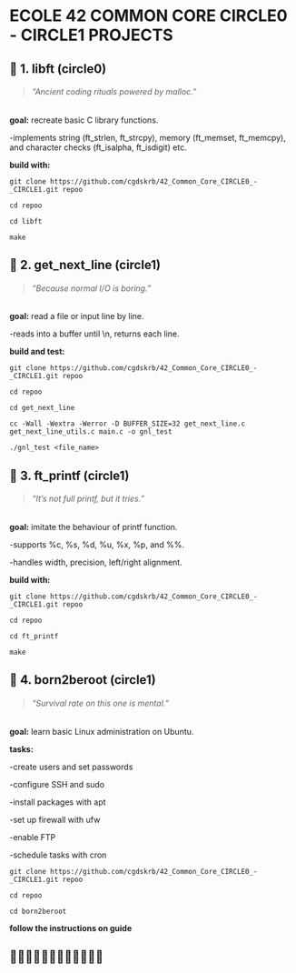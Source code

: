 # ECOLE 42 COMMON CORE CIRCLE0 - CIRCLE1 PROJECTS

## 📁 1. libft (circle0)
> ###### *“Ancient coding rituals powered by malloc.”*
**goal:** recreate basic C library functions.

-implements string (ft_strlen, ft_strcpy), memory (ft_memset, ft_memcpy), and character checks (ft_isalpha, ft_isdigit) etc.

**build with:**
```
git clone https://github.com/cgdskrb/42_Common_Core_CIRCLE0_-_CIRCLE1.git repoo
```
```
cd repoo
```
```
cd libft
```
```
make
```

## 📁 2. get_next_line (circle1)
> ###### *“Because normal I/O is boring.”*
**goal:** read a file or input line by line.

-reads into a buffer until \n, returns each line.

**build and test:**
```
git clone https://github.com/cgdskrb/42_Common_Core_CIRCLE0_-_CIRCLE1.git repoo
```
```
cd repoo
```
```
cd get_next_line
```
```
cc -Wall -Wextra -Werror -D BUFFER_SIZE=32 get_next_line.c get_next_line_utils.c main.c -o gnl_test
```
```
./gnl_test <file_name>
```

## 📁 3. ft_printf (circle1)
> ###### *“It’s not full printf, but it tries.”*
**goal:** imitate the behaviour of printf function.

-supports %c, %s, %d, %u, %x, %p, and %%.

-handles width, precision, left/right alignment.

**build with:**
```
git clone https://github.com/cgdskrb/42_Common_Core_CIRCLE0_-_CIRCLE1.git repoo
```
```
cd repoo
```
```
cd ft_printf
```
```
make
```

## 📁 4. born2beroot (circle1)
> ###### *“Survival rate on this one is mental.”*
**goal:** learn basic Linux administration on Ubuntu.

**tasks:**

-create users and set passwords

-configure SSH and sudo

-install packages with apt

-set up firewall with ufw

-enable FTP 

-schedule tasks with cron
```
git clone https://github.com/cgdskrb/42_Common_Core_CIRCLE0_-_CIRCLE1.git repoo
```
```
cd repoo
```
```
cd born2beroot
```
**follow the instructions on guide**


## 🚀🚀🚀🚀🚀🚀🚀🚀🚀🚀🚀🚀
